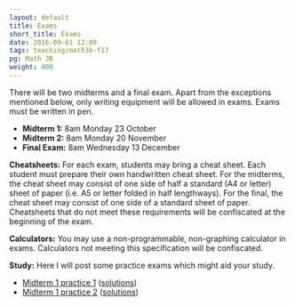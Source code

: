 ```yaml
---
layout: default
title: Exams
short_title: Exams
date: 2016-09-01 12:00
tags: teaching/math3b-f17
pg: Math 3B
weight: 400
---
```


There will be two midterms and a final exam. Apart from the exceptions mentioned below, only writing equipment will be allowed in exams. Exams must be written in pen.

* __Midterm 1:__ 8am Monday 23 October
* __Midterm 2:__ 8am Monday 20 November
* __Final Exam:__ 8am Wednesday 13 December

__Cheatsheets:__ For each exam, students may bring a cheat sheet. Each student must prepare their own handwritten cheat sheet. For the midterms, the cheat sheet may consist of one side of half a standard (A4 or letter) sheet of paper (i.e. A5 or letter folded in half lengthways). For the final, the cheat sheet may consist of one side of a standard sheet of paper. Cheatsheets that do not meet these requirements will be confiscated at the beginning of the exam.

__Calculators:__ You may use a non-programmable, non-graphing calculator in exams. Calculators not meeting this specification will be confiscated.

__Study:__ Here I will post some practice exams which might aid your study.

- [Midterm 1 practice 1](./midterm1-practice1.pdf) ([solutions](./midterm1-practice1-solutions.pdf))
- [Midterm 1 practice 2](./midterm1-practice2.pdf) ([solutions](./midterm1-practice2-solutions.pdf))
